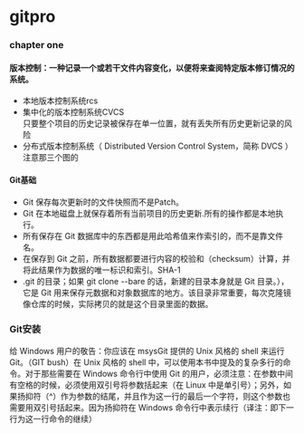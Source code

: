gitpro
===
### chapter one
#### 版本控制：一种记录一个或若干文件内容变化，以便将来查阅特定版本修订情况的系统。
* 本地版本控制系统rcs
* 集中化的版本控制系统CVCS  
  只要整个项目的历史记录被保存在单一位置，就有丢失所有历史更新记录的风险
* 分布式版本控制系统（ Distributed Version Control System，简称 DVCS ）
 注意那三个图的


#### Git基础
* Git 保存每次更新时的文件快照而不是Patch。
* Git 在本地磁盘上就保存着所有当前项目的历史更新.所有的操作都是本地执行。
* 所有保存在 Git 数据库中的东西都是用此哈希值来作索引的，而不是靠文件名。
* 在保存到 Git 之前，所有数据都要进行内容的校验和（checksum）计算，并将此结果作为数据的唯一标识和索引。SHA-1
* .git 的目录；如果 git clone --bare 的话，新建的目录本身就是 Git 目录。），它是 Git 用来保存元数据和对象数据库的地方。该目录非常重要，每次克隆镜像仓库的时候，实际拷贝的就是这个目录里面的数据。

### Git安装

给 Windows 用户的敬告：你应该在 msysGit 提供的 Unix 风格的 shell 来运行 Git。（GIT bush）在 Unix 风格的 shell 中，可以使用本书中提及的复杂多行的命令。对于那些需要在 Windows 命令行中使用 Git 的用户，必须注意：在参数中间有空格的时候，必须使用双引号将参数括起来（在 Linux 中是单引号）；另外，如果扬抑符（^）作为参数的结尾，并且作为这一行的最后一个字符，则这个参数也需要用双引号括起来。因为扬抑符在 Windows 命令行中表示续行（译注：即下一行为这一行命令的继续）
